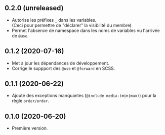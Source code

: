 ## 0.2.0 (unreleased)
- Autorise les préfixes `_` dans les variables.  
  (Ceci pour permettre de "déclarer" la visibilité du membre)
- Permet l'absence de namespace dans les noms de variables vu l'arrivée de `@use`. 

## 0.1.2 (2020-07-16)
- Met à jour les dépendances de développement.
- Corrige le suppport des `@use` et `@forward` en SCSS.

## 0.1.1 (2020-06-22)
- Ajoute des exceptions manquantes (`@include media-(min|max)`) pour la règle `order/order`.

## 0.1.0 (2020-06-20)
- Première version.
